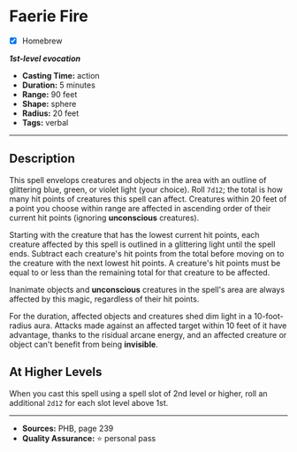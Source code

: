 # Faerie Fire
- [x] Homebrew

***1st-level evocation***
- **Casting Time:** action
- **Duration:** 5 minutes
- **Range:** 90 feet
- **Shape:** sphere
- **Radius:** 20 feet
- **Tags:** verbal

---

## Description
This spell envelops creatures and objects in the area with an outline of glittering blue, green, or violet light (your choice).
Roll `7d12`; the total is how many hit points of creatures this spell can affect.
Creatures within 20 feet of a point you choose within range are affected in ascending order of their current hit points (ignoring **unconscious** creatures).

Starting with the creature that has the lowest current hit points, each creature affected by this spell is outlined in a glittering light until the spell ends.
Subtract each creature's hit points from the total before moving on to the creature with the next lowest hit points.
A creature's hit points must be equal to or less than the remaining total for that creature to be affected.

Inanimate objects and **unconscious** creatures in the spell's area are always affected by this magic, regardless of their hit points.

For the duration, affected objects and creatures shed dim light in a 10-foot-radius aura.
Attacks made against an affected target within 10 feet of it have advantage, thanks to the risidual arcane energy, and an affected creature or object can't benefit from being **invisible**.

## At Higher Levels
When you cast this spell using a spell slot of 2nd level or higher, roll an additional `2d12` for each slot level above 1st.

---

- **Sources:** PHB, page 239
- **Quality Assurance:** :star: personal pass
